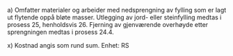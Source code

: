 a) Omfatter materialer og arbeider med nedsprengning av fylling som er lagt ut flytende oppå bløte masser. Utlegging av jord- eller steinfylling medtas i prosess 25, henholdsvis 26. Fjerning av gjenværende overhøyde etter sprengningen medtas i prosess 24.4.

x) Kostnad angis som rund sum. Enhet: RS

